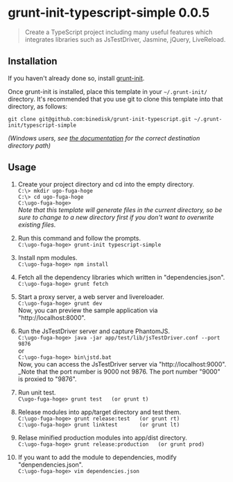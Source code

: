 # grunt-init-typescript-simple 0.0.5

> Create a TypeScript project including many useful features which integrates libraries such as JsTestDriver, Jasmine, jQuery, LiveReload.

[grunt-init]: http://gruntjs.com/project-scaffolding

## Installation
If you haven't already done so, install [grunt-init][].

Once grunt-init is installed, place this template in your `~/.grunt-init/` directory. It's recommended that you use git to clone this template into that directory, as follows:

```
git clone git@github.com:binedisk/grunt-init-typescript.git ~/.grunt-init/typescript-simple
```

_(Windows users, see [the documentation][grunt-init] for the correct destination directory path)_

## Usage

1. Create your project directory and cd into the empty directory.  
  ```C:\> mkdir ugo-fuga-hoge```  
  ```C:\> cd ugo-fuga-hoge```  
  ```C:\ugo-fuga-hoge>```  
  _Note that this template will generate files in the current directory, so be sure to change to a new directory first if you don't want to overwrite existing files._

2. Run this command and follow the prompts.  
  ```C:\ugo-fuga-hoge> grunt-init typescript-simple```

3. Install npm modules.  
  ```C:\ugo-fuga-hoge> npm install```

4. Fetch all the dependency libraries which written in "dependencies.json".  
  ```C:\ugo-fuga-hoge> grunt fetch```

5. Start a proxy server, a web server and livereloader.  
  ```C:\ugo-fuga-hoge> grunt dev```  
  Now, you can preview the sample application via "http://localhost:8000".

6. Run the JsTestDriver server and capture PhantomJS.  
  ```C:\ugo-fuga-hoge> java -jar app/test/lib/jsTestDriver.conf --port 9876```  
  or  
  ```C:\ugo-fuga-hoge> bin\jstd.bat```  
  Now, you can access the JsTestDriver server via "http://localhost:9000".  
  _Note that the port number is 9000 not 9876. The port number "9000" is proxied to "9876".

7. Run unit test.  
  ```C\ugo-fuga-hoge> grunt test   (or grunt t)```

8. Release modules into app/target directory and test them.  
  ```C:\ugo-fuga-hoge> grunt release:test   (or grunt rt)```  
  ```C:\ugo-fuga-hoge> grunt linktest       (or grunt lt)```

9. Relase minified production modules into app/dist directory.  
  ```C:\ugo-fuga-hoge> grunt release:production   (or grunt prod)```

10. If you want to add the module to dependencies, modify "denpendencies.json".  
  ```C:\ugo-fuga-hoge> vim dependencies.json```

